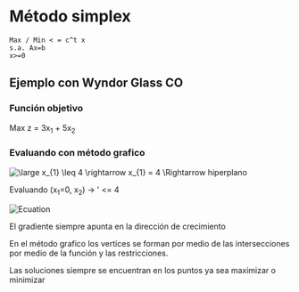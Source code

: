 # Método simplex

```
Max / Min < = c^t x  
s.a. Ax=b  
x>=0  
```

## Ejemplo con Wyndor Glass CO

### Función objetivo

Max z = 3x<sub>1</sub> + 5x<sub>2</sub>

### Evaluando con método grafico

<!---
https://www.codecogs.com/latex/eqneditor.php
--->

<!--- 
    x_{1} \leq 4 \rightarrow x_{1} = 4 \Rightarrow hiperplano
--->

<img src="https://latex.codecogs.com/png.latex?\large&space;x_{1}&space;\leq&space;4&space;\rightarrow&space;x_{1}&space;=&space;4&space;\Rightarrow&space;hiperplano" title="\large x_{1} \leq 4 \rightarrow x_{1} = 4 \Rightarrow hiperplano" />


Evaluando (x<sub>1</sub>=0, x<sub>2</sub>) -> ' <= 4

<!--- 
    \bar{v}g_{1}= \binom{\frac{\sigma g_{1}}{\sigma x_{1}}}{\frac{\sigma g_{2}}{\sigma x_{2}}} = \binom{1}{0} 
--->

![Ecuation](https://latex.codecogs.com/png.latex?\large&space;\bar{v}g_{1}=&space;\binom{\frac{\sigma&space;g_{1}}{\sigma&space;x_{1}}}{\frac{\sigma&space;g_{2}}{\sigma&space;x_{2}}}&space;=&space;\binom{1}{0})

El gradiente siempre apunta en la dirección de crecimiento

En el método grafico los vertices se forman por medio de las intersecciones por medio de la función y las restricciones.

Las soluciones siempre se encuentran en los puntos ya sea maximizar o minimizar